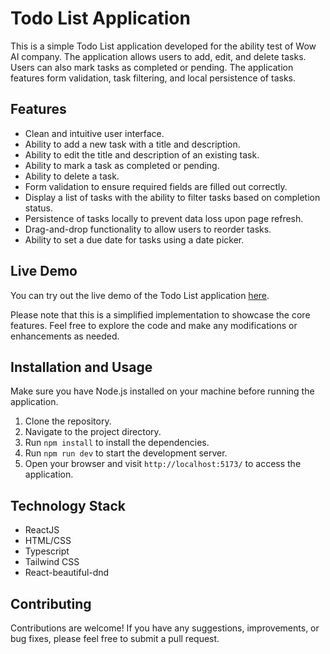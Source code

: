 # Todo List Application

This is a simple Todo List application developed for the ability test of Wow AI company. The application allows users to add, edit, and delete tasks. Users can also mark tasks as completed or pending. The application features form validation, task filtering, and local persistence of tasks.

## Features

- Clean and intuitive user interface.
- Ability to add a new task with a title and description.
- Ability to edit the title and description of an existing task.
- Ability to mark a task as completed or pending.
- Ability to delete a task.
- Form validation to ensure required fields are filled out correctly.
- Display a list of tasks with the ability to filter tasks based on completion status.
- Persistence of tasks locally to prevent data loss upon page refresh.
- Drag-and-drop functionality to allow users to reorder tasks.
- Ability to set a due date for tasks using a date picker.

## Live Demo

You can try out the live demo of the Todo List application [here](https://todos-app-wow-ai.vercel.app/).

Please note that this is a simplified implementation to showcase the core features. Feel free to explore the code and make any modifications or enhancements as needed.

## Installation and Usage

Make sure you have Node.js installed on your machine before running the application.

1. Clone the repository.
2. Navigate to the project directory.
3. Run `npm install` to install the dependencies.
4. Run `npm run dev` to start the development server.
5. Open your browser and visit `http://localhost:5173/` to access the application.

## Technology Stack

- ReactJS
- HTML/CSS
- Typescript
- Tailwind CSS
- React-beautiful-dnd

## Contributing

Contributions are welcome! If you have any suggestions, improvements, or bug fixes, please feel free to submit a pull request.
